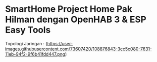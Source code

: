 # SmartHome Project Home Pak Hilman dengan OpenHAB 3 & ESP Easy Tools
 
 Topologi Jaringan :
(https://user-images.githubusercontent.com/73607420/108876843-3cc5c080-7631-11eb-94f2-9f6b41fdd447.png)
